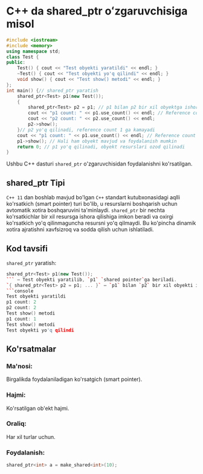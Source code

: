 # C++ da shared_ptr oʻzgaruvchisiga misol
```cpp
#include <iostream>
#include <memory>
using namespace std;
class Test {
public:
    Test() { cout << "Test obyekti yaratildi" << endl; }
    ~Test() { cout << "Test obyekti yo'q qilindi" << endl; }
    void show() { cout << "Test show() metodi" << endl; }
};
int main() {// shared_ptr yaratish
    shared_ptr<Test> p1(new Test());
    {
        shared_ptr<Test> p2 = p1; // p1 bilan p2 bir xil obyektga ishora qiladi
        cout << "p1 count: " << p1.use_count() << endl; // Reference count 2 bo'ladi
        cout << "p2 count: " << p2.use_count() << endl;
        p2->show();
    }// p2 yo'q qilinadi, reference count 1 ga kamayadi
    cout << "p1 count: " << p1.use_count() << endl; // Reference count 1 bo'ladi
    p1->show(); // Hali ham obyekt mavjud va foydalanish mumkin
    return 0; // p1 yo'q qilinadi, obyekt resurslari ozod qilinadi
}
```
Ushbu C++ dasturi `shared_ptr` o'zgaruvchisidan foydalanishni ko'rsatilgan.
## shared_ptr Tipi
`C++ 11` dan boshlab mavjud bo'lgan `C++` standart kutubxonasidagi aqlli ko'rsatkich (smart pointer) turi bo'lib, 
u resurslarni boshqarish uchun avtomatik xotira boshqaruvini ta'minlaydi. `shared_ptr` bir nechta ko'rsatkichlar bir xil resursga ishora qilishiga imkon beradi va oxirgi ko'rsatkich yo'q qilinmaguncha resursni yo'q qilmaydi. 
Bu ko'pincha dinamik xotira ajratishni xavfsizroq va sodda qilish uchun ishlatiladi.
## Kod tavsifi
`shared_ptr` yaratish:
```cpp 
shared_ptr<Test> p1(new Test());
``` — Test obyekti yaratilib, `p1` `shared pointer`ga beriladi.
`{ shared_ptr<Test> p2 = p1; ... }` — `p1` bilan `p2` bir xil obyekti ishora qiladi. `use_count` `2` bo'ladi.
```console
Test obyekti yaratildi
p1 count: 2
p2 count: 2
Test show() metodi
p1 count: 1
Test show() metodi
Test obyekti yo'q qilindi
```
## Ko'rsatmalar
### Ma'nosi:
Birgalikda foydalaniladigan ko'rsatgich (smart pointer).
### Hajmi:
Ko'rsatilgan ob'ekt hajmi.
### Oraliq:
Har xil turlar uchun.
### Foydalanish:
```cpp
shared_ptr<int> a = make_shared<int>(10);
```
